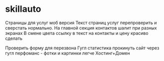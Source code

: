 # skillauto
Страницы для услуг моб версия
Текст страниц услуг перепроверить и сверстать нормально.
На главной секция контактов шалит при разных экранах
В смене цвета ссылку в текст на контакты и цену красиво сделать

Проверить форму для перезвона
Гугл статистика
прокинуть сайт через гугл перфоманс - фотки и картинки легче
Хостинг+Домен
